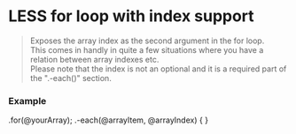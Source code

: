 # LESS for loop with index support #

> Exposes the array index as the second argument in the for loop.<br/>
This comes in handly in quite a few situations where you have a relation between array indexes etc.<br/>
Please note that the index is not an optional and it is a required part of the ".-each()" section.

### Example

 .for(@yourArray);
  .-each(@arrayItem, @arrayIndex) {
  }
